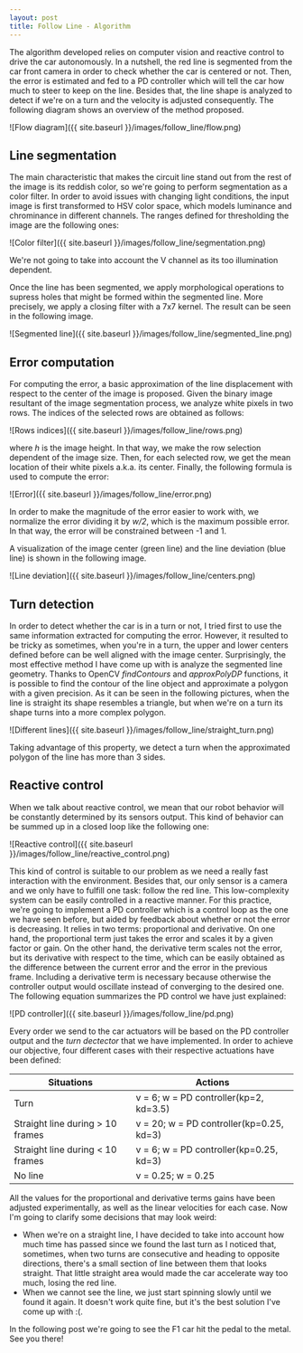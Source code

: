 ```yaml
---
layout: post
title: Follow Line - Algorithm
---
```

The algorithm developed relies on computer vision and reactive control to drive the car autonomously. In a nutshell, the red line is segmented from the car front camera in order to check whether the car is centered or not. Then, the error is estimated and fed to a PD controller which will tell the car how much to steer to keep on the line. Besides that, the line shape is analyzed to detect if we're on a turn and the velocity is adjusted consequently. The following diagram shows an overview of the method proposed.

![Flow diagram]({{ site.baseurl }}/images/follow_line/flow.png)

## Line segmentation
 The main characteristic that makes the circuit line stand out from the rest of the image is its reddish color, so we're going to perform segmentation as a color filter. In order to avoid issues with changing light conditions, the input image is first transformed to HSV color space, which models luminance and chrominance in different channels. The ranges defined for thresholding the image are the following ones:
 
 ![Color filter]({{ site.baseurl }}/images/follow_line/segmentation.png)

We're not going to take into account the V channel as its too illumination dependent.

Once the line has been segmented, we apply morphological operations to supress holes that might be formed within the segmented line. More precisely, we apply a closing filter with a 7x7 kernel. The result can be seen in the following image.

 ![Segmented line]({{ site.baseurl }}/images/follow_line/segmented_line.png)

## Error computation
For computing the error, a basic approximation of the line displacement with respect to the center of the image is proposed. Given the binary image resultant of the image segmentation process, we analyze white pixels in two rows. The indices of the selected rows are obtained as follows:

 ![Rows indices]({{ site.baseurl }}/images/follow_line/rows.png)

where *h* is the image height. In that way, we make the row selection dependent of the image size. Then, for each selected row, we get the mean location of their white pixels a.k.a. its center. Finally, the following formula is used to compute the error:

 ![Error]({{ site.baseurl }}/images/follow_line/error.png)
 
 In order to make the magnitude of the error easier to work with, we normalize the error dividing it by *w/2*, which is the maximum possible error. In that way, the error will be constrained between -1 and 1.

A visualization of the image center (green line) and the line deviation (blue line) is shown in the following image.

 ![Line deviation]({{ site.baseurl }}/images/follow_line/centers.png)

## Turn detection
In order to detect whether the car is in a turn or not, I tried first to use the same information extracted for computing the error. However, it resulted to be tricky as sometimes, when you're in a turn, the upper and lower centers defined before can be well aligned with the image center. Surprisingly, the most effective method I have come up with is analyze the segmented line geometry. Thanks to OpenCV *findContours* and *approxPolyDP* functions, it is possible to find the contour of the line object and approximate a polygon with a given precision. As it can be seen in the following pictures, when the line is straight its shape resembles a triangle, but when we're on a turn its shape turns into a more complex polygon.

 ![Different lines]({{ site.baseurl }}/images/follow_line/straight_turn.png)

Taking advantage of this property, we detect a turn when the approximated polygon of the line has more than 3 sides.
 
## Reactive control
When we talk about reactive control, we mean that our robot behavior will be constantly determined by its sensors output. This kind of behavior can be summed up in a closed loop like the following one:

 ![Reactive control]({{ site.baseurl }}/images/follow_line/reactive_control.png)
 
 This kind of control is suitable to our problem as we need a really fast interaction with the environment. Besides that, our only sensor is a camera and we only have to fulfill one task: follow the red line. This low-complexity system can be easily controlled in a reactive manner. For this practice, we're going to implement a PD controller which is a control loop as the one we have seen before, but aided by feedback about whether or not the error is decreasing. It relies in two terms: proportional and derivative. On one hand, the proportional term just takes the error and scales it by a given factor or gain. On the other hand, the derivative term scales not the error, but its derivative with respect to the time, which can be easily obtained as the difference between the current error and the error in the previous frame. Including a derivative term is necessary because otherwise the controller output would oscillate instead of converging to the desired one. The following equation summarizes the PD control we have just explained:
 
  ![PD controller]({{ site.baseurl }}/images/follow_line/pd.png)

Every order we send to the car actuators will be based on the PD controller output and the *turn dectector* that we have implemented. In order to achieve our objective, four different cases with their respective actuations have been defined:


| Situations                       | Actions                                    |
| -------------------------------- | ------------------------------------------ |
| Turn                             | v = 6;    w = PD controller(kp=2, kd=3.5)  |
| Straight line during > 10 frames | v = 20;   w = PD controller(kp=0.25, kd=3) |
| Straight line during < 10 frames | v = 6;    w = PD controller(kp=0.25, kd=3) |
| No line                          | v = 0.25; w = 0.25                         | 

All the values for the proportional and derivative terms gains have been adjusted experimentally, as well as the linear velocities for each case. Now I'm going to clarify some decisions that may look weird:
- When we're on a straight line, I have decided to take into account how much time has passed since we found the last turn as I noticed that, sometimes, when two turns are consecutive and heading to opposite directions, there's a small section of line between them that looks straight. That little straight area would made the car accelerate way too much, losing the red line.
- When we cannot see the line, we just start spinning slowly until we found it again. It doesn't work quite fine, but it's the best solution I've come up with :(.

In the following post we're going to see the F1 car hit the pedal to the metal. See you there!
